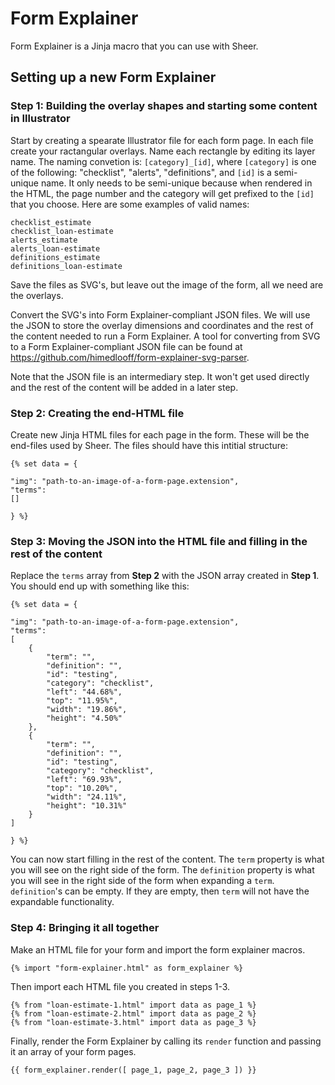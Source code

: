 # Form Explainer

Form Explainer is a Jinja macro that you can use with Sheer.

## Setting up a new Form Explainer

### Step 1: Building the overlay shapes and starting some content in Illustrator

Start by creating a spearate Illustrator file for each form page.
In each file create your ractangular overlays.
Name each rectangle by editing its layer name.
The naming convetion is: `[category]_[id]`,
where `[category]` is one of the following: "checklist", "alerts", "definitions",
and `[id]` is a semi-unique name.
It only needs to be semi-unique because when rendered in the HTML,
the page number and the category will get prefixed to the `[id]` that you choose.
Here are some examples of valid names:

```
checklist_estimate
checklist_loan-estimate
alerts_estimate
alerts_loan-estimate
definitions_estimate
definitions_loan-estimate
```

Save the files as SVG's,
but leave out the image of the form,
all we need are the overlays.

Convert the SVG's into Form Explainer-compliant JSON files.
We will use the JSON to store the overlay dimensions and coordinates
and the rest of the content needed to run a Form Explainer.
A tool for converting from SVG to a Form Explainer-compliant JSON file
can be found at <https://github.com/himedlooff/form-explainer-svg-parser>.

Note that the JSON file is an intermediary step.
It won't get used directly and the rest of the content will be added in a later step.

### Step 2: Creating the end-HTML file

Create new Jinja HTML files for each page in the form.
These will be the end-files used by Sheer.
The files should have this intitial structure:

```jinja
{% set data = {

"img": "path-to-an-image-of-a-form-page.extension",
"terms":
[]

} %}
```

### Step 3: Moving the JSON into the HTML file and filling in the rest of the content

Replace the `terms` array from **Step 2** with the JSON array created in **Step 1**.
You should end up with something like this:

```jinja
{% set data = {

"img": "path-to-an-image-of-a-form-page.extension",
"terms":
[
    {
        "term": "",
        "definition": "",
        "id": "testing",
        "category": "checklist",
        "left": "44.68%",
        "top": "11.95%",
        "width": "19.86%",
        "height": "4.50%"
    },
    {
        "term": "",
        "definition": "",
        "id": "testing",
        "category": "checklist",
        "left": "69.93%",
        "top": "10.20%",
        "width": "24.11%",
        "height": "10.31%"
    }
]

} %}
```

You can now start filling in the rest of the content.
The `term` property is what you will see on the right side of the form.
The `definition` property is what you will see in the right side of the form when
expanding a `term`.
`definition`'s can be empty.
If they are empty, then `term` will not have the expandable functionality.

### Step 4: Bringing it all together

Make an HTML file for your form and import the form explainer macros.

```jinja
{% import "form-explainer.html" as form_explainer %}
```

Then import each HTML file you created in steps 1-3.

```jinja
{% from "loan-estimate-1.html" import data as page_1 %}
{% from "loan-estimate-2.html" import data as page_2 %}
{% from "loan-estimate-3.html" import data as page_3 %}
```

Finally, render the Form Explainer by calling its `render` function
and passing it an array of your form pages.

```jinja
{{ form_explainer.render([ page_1, page_2, page_3 ]) }}
```
